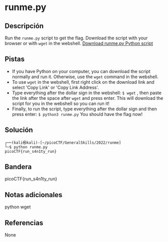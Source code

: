 # runme.py
## Descripción
Run the `runme.py` script to get the flag. Download the script with your browser or with `wget` in the webshell. [Download runme.py Python script](https://artifacts.picoctf.net/c/34/runme.py)

## Pistas
- If you have Python on your computer, you can download the script normally and run it. Otherwise, use the `wget` command in the webshell.
- To use `wget` in the webshell, first right click on the download link and select 'Copy Link' or 'Copy Link Address'.
- Type everything after the dollar sign in the webshell: `$ wget` , then paste the link after the space after `wget` and press enter. This will download the script for you in the webshell so you can run it!
- Finally, to run the script, type everything after the dollar sign and then press enter: `$ python3 runme.py` You should have the flag now!

## Solución
```shell
┌──(kali㉿kali)-[~/picoCTF/GeneralSkills/2022/runme]
└─$ python runme.py
picoCTF{run_s4n1ty_run}

```

## Bandera
picoCTF{run_s4n1ty_run}

## Notas adicionales
python
wget

## Referencias
None

